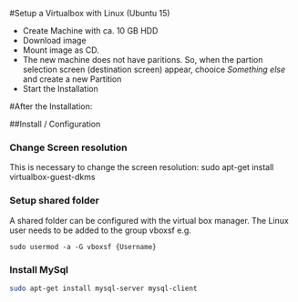 #Setup a Virtualbox with Linux (Ubuntu 15)

- Create Machine with ca. 10 GB HDD
- Download image
- Mount image as CD.
- The new machine does not have paritions. So, when the partion selection screen (destination screen) appear, chooice *Something else* and create a new Partition
- Start the Installation

#After the Installation:

##Install / Configuration


### Change Screen resolution
This is necessary to change the screen resolution:
sudo apt-get install virtualbox-guest-dkms
### Setup shared folder
A shared folder can be configured with the virtual box manager. The Linux user needs to be added to the group vboxsf e.g.
```
sudo usermod -a -G vboxsf {Username}
```


### Install MySql
```bash
sudo apt-get install mysql-server mysql-client
```






